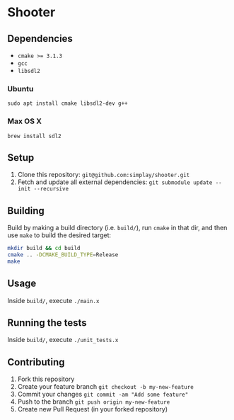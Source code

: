 # Shooter

## Dependencies

+ `cmake >= 3.1.3`
+ `gcc`
+ `libsdl2`

### Ubuntu

`sudo apt install cmake libsdl2-dev g++`

### Max OS X

`brew install sdl2`

## Setup

1. Clone this repository: `git@github.com:simplay/shooter.git`
2. Fetch and update all external dependencies: `git submodule update --init --recursive`

## Building

Build by making a build directory (i.e. `build/`), run `cmake` in that dir, and then use `make` to build the desired target:

``` bash
mkdir build && cd build
cmake .. -DCMAKE_BUILD_TYPE=Release
make
```

## Usage

Inside `build/`, execute `./main.x`

## Running the tests

Inside `build/`, execute `./unit_tests.x`

## Contributing

1. Fork this repository
2. Create your feature branch `git checkout -b my-new-feature`
3. Commit your changes `git commit -am "Add some feature"`
4. Push to the branch `git push origin my-new-feature`
5. Create new Pull Request (in your forked repository)
